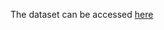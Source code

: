 The dataset can be accessed [here](https://drive.google.com/file/d/1njJ9-dsay9T4kKF11BLi1-bzxMi2Diqf/view?usp=sharing)

